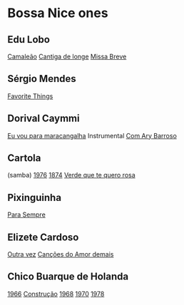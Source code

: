 # Bossa Nice ones

## Edu Lobo
[Camaleão](https://open.spotify.com/album/39ZEYbqEDuMbqxtEvdPk74?si=nasMbLTqQ86Cg54wr6ShCw)
[Cantiga de longe](https://open.spotify.com/album/5S7lcrRerABwsWzHisYsxP?si=bmqtzK0fSDaZSo_x81XBPQ)
[Missa Breve](https://open.spotify.com/album/25P9ANRNnjvVAwCJVOPT4A?si=7EVcwR7cTsWT94q1PJItZw)

## Sérgio Mendes
[Favorite Things](https://open.spotify.com/album/15QibsycjPo6AQtgjsnSDK?si=YqYV6h9bQK-QGAn5YHPprw)

## Dorival Caymmi
[Eu vou para maracangalha](https://open.spotify.com/album/4eTrToCDAzjyjWOFECOhBW?si=imPuISwPR-C9VvXRIKlqxw)
Instrumental
[Com Ary Barroso](https://open.spotify.com/album/4TS7BjM5tMGkjqCB312qfz?si=hjkXacX4Q_-lu3jj4MteUw)

## Cartola
(samba)
[1976](https://open.spotify.com/album/7x7UYZtatkx5fnqBOhmx1b?si=QI4gafGsTZqM_ABwMTQaDw)
[1874](https://open.spotify.com/album/0z2cTD6XcPLajQbL5EMisU?si=uhNGGy_uRUGhq7I4NRfduQ)
[Verde que te quero rosa](https://open.spotify.com/album/4eg7RnkSQfHphqQKK6x0UT?si=m0ZOFma4RhazZzSKt24Pqw)

## Pixinguinha
[Para Sempre](https://open.spotify.com/album/6TTTg7yNImaxkYpZ5DAOYf?si=5a35b2fde4264753)

## Elizete Cardoso
[Outra vez](https://open.spotify.com/album/4qddWnJLJuMbBwkGhVup7G?si=ZzisDaCGQE6qQpPXy4iSIw')
[Canções do Amor demais](https://open.spotify.com/album/416m16l0FUDAkyckFQRJqn?si=3160f1cd65be4a15)

## Chico Buarque de Holanda
[1966](https://open.spotify.com/album/4ejwSOS740Jj4z3h4RyxJo?si=JY4Wv3oSQ1ixw9x4jifr7A)
[Construção](https://open.spotify.com/album/7yrRo2o4XzDfv3mNnkPRE5?si=4vyhZCD6S5O48C8xi1crdg)
[1968](https://open.spotify.com/album/3sxAzbLUDuydUwiyWj5kil?si=64w1vYYtTyedHpcI6Ufogw)
[1970](https://open.spotify.com/album/3dbh9K8CNUq8BQcL0VxbZf?si=UbGIkOGkSqmQJAinG9YjiA)
[1978](https://open.spotify.com/album/4K3E5bhJb92E7eyeIJ16QR?si=RfJ7bZ8LScK_Txpw34EiPg)

